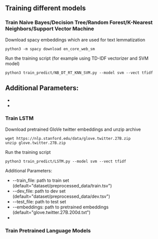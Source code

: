 ## Training different models

### Train Naive Bayes/Decision Tree/Random Forest/K-Nearest Neighbors/Support Vector Machine

Download spacy embeddings which are used for text lemmatization

```
python3 -m spacy download en_core_web_sm
```
Run the training script (for example using TD-IDF vectorizer and SVM model)
```
python3 train_predict/NB_DT_RT_KNN_SVM.py --model svm --vect tfidf
```

Additional Parameters:
-
-
-

### Train LSTM
Download pretrained GloVe twitter embeddings and unzip archive

```
wget https://nlp.stanford.edu/data/glove.twitter.27B.zip
unzip glove.twitter.27B.zip
```
Run the training script
```
python3 train_predict/LSTM.py --model svm --vect tfidf
```
Additional Parameters:
- --train_file: path to train set (default="dataset/preprocessed_data/train.tsv")
- --dev_file: path to dev set (default="dataset/preprocessed_data/dev.tsv")
- --test_file: path to test set
- --embeddings: path to pretrained embeddings (default="glove.twitter.27B.200d.txt")
- 
### Train Pretrained Language Models
